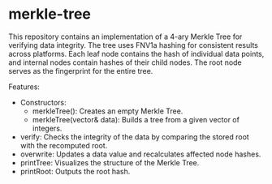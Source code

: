 # merkle-tree

This repository contains an implementation of a 4-ary Merkle Tree for verifying data integrity. The tree uses FNV1a hashing for consistent results across platforms. Each leaf node contains the hash of individual data points, and internal nodes contain hashes of their child nodes. The root node serves as the fingerprint for the entire tree.

Features:
- Constructors:
  - merkleTree(): Creates an empty Merkle Tree.
  - merkleTree(vector<int>& data): Builds a tree from a given vector of integers.
- verify: Checks the integrity of the data by comparing the stored root with the recomputed root.
- overwrite: Updates a data value and recalculates affected node hashes.
- printTree: Visualizes the structure of the Merkle Tree.
- printRoot: Outputs the root hash.
